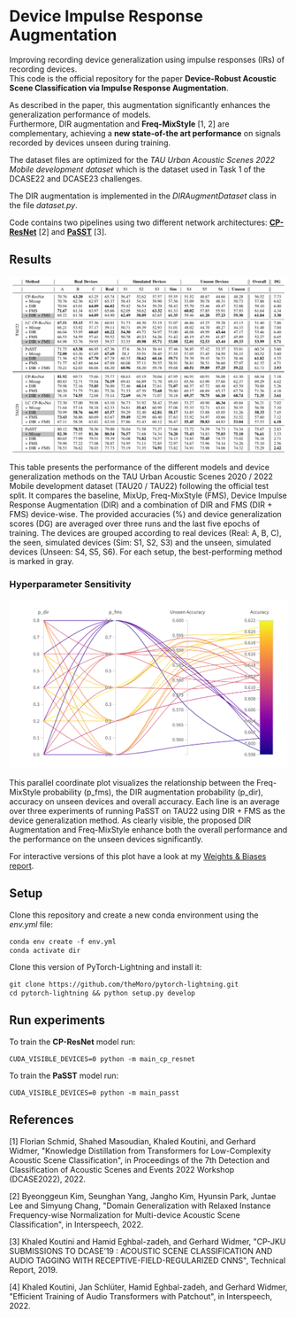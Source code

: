 # Device Impulse Response Augmentation

Improving recording device generalization using impulse responses (IRs) of recording devices. \
This code is the official repository for the paper **Device-Robust Acoustic Scene Classification via Impulse Response Augmentation**. 

As described in the paper, this augmentation significantly enhances the generalization performance of models. \
Furthermore, DIR augmentation and **Freq-MixStyle** [1, 2] are complementary, achieving a **new state-of-the art performance** on signals 
recorded by devices unseen during training.

The dataset files are optimized for the *TAU Urban Acoustic Scenes 2022 Mobile development dataset* 
which is the dataset used in Task 1 of the DCASE22 and DCASE23 challenges.

The DIR augmentation is implemented in the *DIRAugmentDataset* class in the file *dataset.py*. 

Code contains two pipelines using two different network architectures: 
[**CP-ResNet**](https://github.com/kkoutini/cpjku_dcase20) [2] and [**PaSST**](https://github.com/kkoutini/PaSST) [3].

## Results 

![Result Table](result_table.png)

This table presents the performance of the different models and device generalization methods on the TAU Urban Acoustic Scenes 2020 / 2022 Mobile development dataset (TAU20 / TAU22) following the official test split. It compares the baseline, MixUp, Freq-MixStyle (FMS), Device Impulse Response Augmentation (DIR) and a combination of DIR and FMS (DIR + FMS) device-wise. The provided accuracies (%) and device generalization scores (DG) are averaged over three runs and the last five epochs of training. The devices are grouped according to real devices (Real: A, B, C), the seen, simulated devices (Sim: S1, S2, S3) and the unseen, simulated devices (Unseen: S4, S5, S6). For each setup, the best-performing method is marked in gray.

### Hyperparameter Sensitivity

![Parallel Coordinate Plot](parallel_coordinate_plot.png)

This parallel coordinate plot visualizes the relationship between the Freq-MixStyle probability (p_fms), the DIR augmentation probability (p_dir), accuracy on unseen devices and overall accuracy. Each line is an average over three experiments of running PaSST on TAU22 using DIR + FMS as the device generalization method. As clearly visible, the proposed DIR Augmentation and Freq-MixStyle enhance both the overall performance and the performance on the unseen devices significantly. 

For interactive versions of this plot have a look at my [Weights & Biases report](https://api.wandb.ai/links/tobiasm/74qvxyvh).

## Setup 

Clone this repository and create a new conda environment using the *env.yml* file: 

```
conda env create -f env.yml
conda activate dir
```

Clone this version of PyTorch-Lightning and install it: 

```
git clone https://github.com/theMoro/pytorch-lightning.git
cd pytorch-lightning && python setup.py develop
```

## Run experiments

To train the **CP-ResNet** model run: 

```
CUDA_VISIBLE_DEVICES=0 python -m main_cp_resnet
```

To train the **PaSST** model run: 

```
CUDA_VISIBLE_DEVICES=0 python -m main_passt
```


## References
[1] Florian Schmid, Shahed Masoudian, Khaled Koutini, and Gerhard Widmer, "Knowledge Distillation from Transformers for Low-Complexity Acoustic Scene Classification", in Proceedings of the 7th Detection and Classification of Acoustic Scenes and Events 2022 Workshop (DCASE2022), 2022.

[2] Byeonggeun Kim, Seunghan Yang, Jangho Kim, Hyunsin Park, Juntae Lee and Simyung Chang, "Domain Generalization with Relaxed Instance Frequency-wise Normalization for Multi-device Acoustic Scene Classification", in Interspeech, 2022.

[3] Khaled Koutini and Hamid Eghbal-zadeh, and Gerhard Widmer, "CP-JKU SUBMISSIONS TO DCASE’19 : ACOUSTIC SCENE CLASSIFICATION AND AUDIO TAGGING WITH RECEPTIVE-FIELD-REGULARIZED CNNS", Technical Report, 2019.

[4] Khaled Koutini, Jan Schlüter, Hamid Eghbal-zadeh, and Gerhard Widmer, "Efficient Training of Audio Transformers with Patchout", in Interspeech, 2022.
